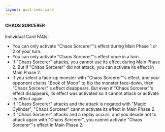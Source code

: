 ```yaml
---
layout: goat-indv-card
---
```


#### CHAOS SORCERER

Individual Card FAQs:

*   You can only activate "Chaos Sorcerer"'s effect during Main Phase 1 or 2 of your turn.
*   You can only activate "Chaos Sorcerer"'s effect once in a turn.
*   If "Chaos Sorcerer" attacks, you cannot use its effect during Main Phase 2. But if "Chaos Sorcerer" did not attack, you can activate its effect in Main Phase 2.
*   If you select a face-up monster with "Chaos Sorcerer"'s effect, and your opponent chains "Book of Moon" to flip the monster face-down, then "Chaos Sorcerer"'s effect disappears. But even if "Chaos Sorcerer"'s effect disappears, its effect was activated so it cannot attack or activate its effect again.
*   If "Chaos Sorcerer" attacks and the attack is negated with "Magic Cylinder", "Chaos Sorcerer" cannot activate its effect in Main Phase 2.
*   If "Chaos Sorcerer" attacks and a replay occurs, and you decide not to attack again with "Chaos Sorcerer", you cannot activate "Chaos Sorcerer"'s effect in Main Phase 2.
